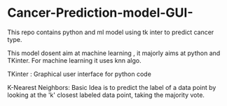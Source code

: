 # Cancer-Prediction-model-GUI-
This repo contains python and ml model using tk inter to predict cancer type.

This model dosent aim at machine learning , it majorly aims at python and TKinter.
For machine learning it uses knn algo.

TKinter : Graphical user interface for python code

K-Nearest Neighbors:
Basic Idea is to predict the label of a data point by looking at the 'k' closest labeled data point,
taking the majority vote.
